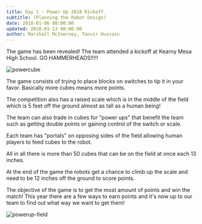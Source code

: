 ```yaml
---
title: Day 1 - Power Up 2018 Kickoff
subtitle: (Planning the Robot Design)
date: 2018-01-06 00:00:00
updated: 2018-01-13 00:00:00
author: Marshall McInerney, Tanvir Hussain
---
```


The game has been revealed! The team attended a kickoff at Kearny Mesa High School. GO HAMMERHEADS!!!!!

![powercube](/images/20180106/powercube.jpg)

The game consists of trying to place blocks on switches to tip it in your favor. Basically more cubes means more points.

 The competition also has a raised scale which is in the middle of the field which is 5 feet off the ground almost as tall as a human being!

The team can also trade in cubes for "power ups" that benefit the team such as getting double points or gaining control of the switch or scale.

Each team has "portals" on opposing sides of the field allowing human players to feed cubes to the robot.

All in all there is more than 50 cubes that can be on the field at once each 13 inches.

At the end of the game the robots get a chance to climb up the scale and need to be 12 inches off the ground to score points.

The objective of the game is to get the most amount of points and win the match! This year there are a few ways to earn points and it's now up to our team to find out what way we want to get them!

![powerup-field](/images/20180106/2018-powerup-field.jpg)
